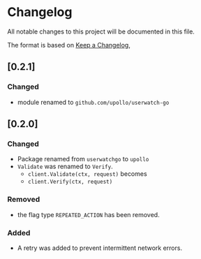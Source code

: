 # Changelog

All notable changes to this project will be documented in this file.

The format is based on [Keep a Changelog](https://keepachangelog.com/en/1.0.0/),

## [0.2.1]

### Changed

- module renamed to `github.com/upollo/userwatch-go`

## [0.2.0]

### Changed

- Package renamed from `userwatchgo` to `upollo`
- `Validate` was renamed to `Verify`.
  - `client.Validate(ctx, request)` becomes
  - `client.Verify(ctx, request)`

### Removed

- the flag type `REPEATED_ACTION` has been removed.

### Added

- A retry was added to prevent intermittent network errors.
